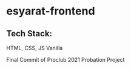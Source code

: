 # esyarat-frontend
## Tech Stack: 
HTML, CSS, JS Vanilla  

Final Commit of Proclub 2021 Probation Project
